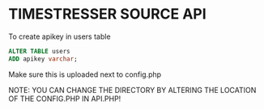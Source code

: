 # TIMESTRESSER SOURCE API

To create apikey in users table
```sql
ALTER TABLE users
ADD apikey varchar;
```

Make sure this is uploaded next to config.php

NOTE: YOU CAN CHANGE THE DIRECTORY BY ALTERING THE LOCATION OF THE CONFIG.PHP IN API.PHP!
